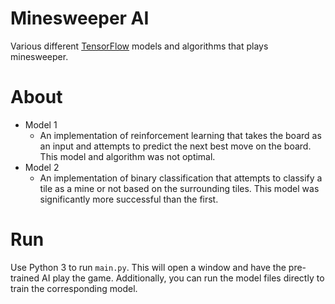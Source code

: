 # Minesweeper AI

Various different [TensorFlow](https://www.tensorflow.org/) models and algorithms that plays minesweeper.

# About
- Model 1
    - An implementation of reinforcement learning that takes the board as an input and attempts to predict the
    next best move on the board. This model and algorithm was not optimal.
- Model 2
    - An implementation of binary classification that attempts to classify a tile as a mine or not based on the
    surrounding tiles. This model was significantly more successful than the first.

# Run
Use Python 3 to run `main.py`. This will open a window and have the pre-trained AI play the game. Additionally,
you can run the model files directly to train the corresponding model.